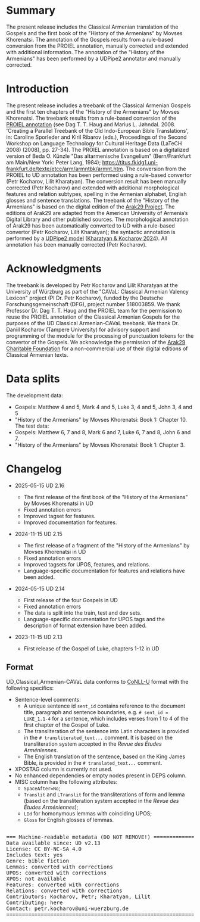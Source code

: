 # Summary

The present release includes the Classical Armenian translation of the Gospels and the first book of the "History of the Armenians" by Movses Khorenatsi. The annotation of the Gospels results from a rule-based conversion from the PROIEL annotation, manually corrected and extended with additional information. The annotation of the "History of the Armenians" has been performed by a UDPipe2 annotator and manually corrected.

# Introduction

The present release includes a treebank of the Classical Armenian Gospels and the first ten chapters of the "History of the Armenians" by Movses Khorenatsi. The treebank results from a rule-based conversion of the <a href="https://github.com/proiel/proiel-treebank" target="_blank">PROIEL annotation</a> (see Dag T. T. Haug and Marius L. Jøhndal. 2008. 'Creating a Parallel Treebank of the Old Indo-European Bible Translations', in: Caroline Sporleder and Kiril Ribarov (eds.), Proceedings of the Second Workshop on Language Technology for Cultural Heritage Data (LaTeCH 2008) (2008), pp. 27-34). The PROIEL annotation is based on a digitalized version of Beda O. Künzle "Das altarmenische Evangelium" (Bern/Frankfurt am Main/New York: Peter Lang, 1984); https://titus.fkidg1.uni-frankfurt.de/texte/etcc/arm/armntbk/armnt.htm. The conversion from the PROIEL to UD annotation has been performed using a rule-based convertor (Petr Kocharov, Lilit Kharatyan). The conversion result has been manually corrected (Petr Kocharov) and extended with additional morphological features and relation subtypes, spelling in the Armenian alphabet, English glosses and sentence translations. The treebank of the "History of the Armenians" is based on the digital edition of the <a href="https://historians.armeniancathedral.org/index.htm" target="_blank">Arak29 Project</a>. The editions of Arak29 are adapted from the American University of Armenia’s Digital Library and other published sources. The morphological annotation of Arak29 has been automatically converted to UD with a rule-based convertor (Petr Kocharov, Lilit Kharatyan); the syntactic annotation is performed by a <a href="https://github.com/caval-repository/xcl_nlp/tree/main/parsers/UDPipe" target="_blank">UDPipe2 model</a> (<a href="https://github.com/caval-repository/xcl_nlp/blob/main/Kharatyan_Kocharov_2024_xcl_parsers.pdf" target="_blank">Kharatyan & Kocharov 2024</a>). All annotation has been manually corrected (Petr Kocharov).

# Acknowledgments

The treebank is developed by Petr Kocharov and Lilit Kharatyan at the University of Würzburg as part of the "CAVaL: Classical Armenian Valency Lexicon" project (PI Dr. Petr Kocharov), funded by the Deutsche Forschungsgemeinschaft (DFG), project number 518003859. We thank Professor Dr. Dag T. T. Haug and the PROIEL team for the permission to reuse the PROIEL annotation of the Classical Armenian Gospels for the purposes of the UD Classical Armenian-CAVaL treebank. We thank Dr. Daniil Kocharov (Tampere University) for advisory support and programming of the module for the processing of punctuation tokens for the convertor of the Gospels. We acknowledge the permission of the <a href="https://arak29.org/" target="_blank">Arak29 Charitable Foundation</a> for a non-commercial use of their digital editions of Classical Armenian texts.

# Data splits

The development data:
* Gospels: Matthew 4 and 5, Mark 4 and 5, Luke 3, 4 and 5, John 3, 4 and 5
* "History of the Armenians" by Movses Khorenatsi: Book 1: Chapter 10. 
The test data:
* Gospels: Matthew 6, 7 and 8, Mark 6 and 7, Luke 6, 7 and 8, John 6 and 7.
* "History of the Armenians" by Movses Khorenatsi: Book 1: Chapter 3.

# Changelog

* 2025-05-15 UD 2.16
  * The first release of the first book of the "History of the Armenians" by Movses Khorenatsi in UD
  * Fixed annotation errors
  * Improved tagset for features.
  * Improved documentation for features.
* 2024-11-15 UD 2.15
  * The first release of a fragment of the "History of the Armenians" by Movses Khorenatsi in UD
  * Fixed annotation errors
  * Improved tagsets for UPOS, features, and relations.
  * Language-specific documentation for features and relations have been added.
* 2024-05-15 UD 2.14
  * First release of the four Gospels in UD
  * Fixed annotation errors
  * The data is split into the train, test and dev sets.
  * Language-specific documentation for UPOS tags and the description of format extension have been added.
* 2023-11-15 UD 2.13

  * First release of the Gospel of Luke, chapters 1-12 in UD

## Format

UD_Classical_Armenian-CAVaL data conforms to [CoNLL-U](http://universaldependencies.org/format.html) format with the following specifics:
* Sentence-level comments:
  * A unique sentence id `sent_id` contains reference to the document title, paragraph and sentence boundaries, e.g. `# sent_id = LUKE_1.1-4` for a sentence, which includes verses from 1 to 4 of the first chapter of the Gospel of Luke.
  * The transliteration of the sentence into Latin characters is provided in the `# transliterated_text...` comment. It is based on the transliteration system accepted in the _Revue des Études Arméniennes_.
  * The English translation of the sentence, based on the King James Bible, is provided in the `# translated_text...` comment.
* XPOSTAG column is currently not used.
* No enhanced dependencies or empty nodes present in DEPS column.
* MISC column has the following attributes:
  * `SpaceAfter=No`;
  * `Translit` and `LTranslit` for the transliterations of form and lemma (based on the transliteration system accepted in the _Revue des Études Arméniennes_);
  * `LId` for homonymous lemmas with coinciding UPOS;
  * `Gloss` for English glosses of lemmas.

<pre>

=== Machine-readable metadata (DO NOT REMOVE!) ================================
Data available since: UD v2.13
License: CC BY-NC-SA 4.0
Includes text: yes
Genre: bible fiction
Lemmas: converted with corrections
UPOS: converted with corrections
XPOS: not available
Features: converted with corrections
Relations: converted with corrections
Contributors: Kocharov, Petr; Kharatyan, Lilit
Contributing: here
Contact: petr.kocharov@uni-wuerzburg.de
===============================================================================

</pre>